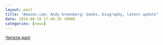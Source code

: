 ```yaml
---
layout: post
title: "Amazon.com: Andy Greenberg: books, biography, latest update"
date: 2024-08-10 17:49:36 +0000
categories: [news]
---
```


[Читати далі](https://www.amazon.com/stores/author/B00823SMUM)
